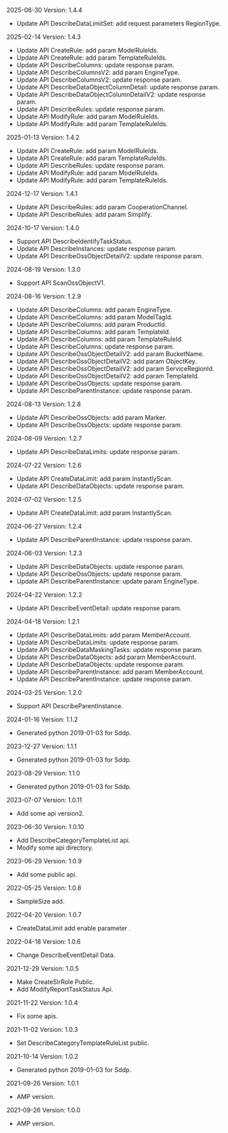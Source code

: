 2025-06-30 Version: 1.4.4
- Update API DescribeDataLimitSet: add request parameters RegionType.


2025-02-14 Version: 1.4.3
- Update API CreateRule: add param ModelRuleIds.
- Update API CreateRule: add param TemplateRuleIds.
- Update API DescribeColumns: update response param.
- Update API DescribeColumnsV2: add param EngineType.
- Update API DescribeColumnsV2: update response param.
- Update API DescribeDataObjectColumnDetail: update response param.
- Update API DescribeDataObjectColumnDetailV2: update response param.
- Update API DescribeRules: update response param.
- Update API ModifyRule: add param ModelRuleIds.
- Update API ModifyRule: add param TemplateRuleIds.


2025-01-13 Version: 1.4.2
- Update API CreateRule: add param ModelRuleIds.
- Update API CreateRule: add param TemplateRuleIds.
- Update API DescribeRules: update response param.
- Update API ModifyRule: add param ModelRuleIds.
- Update API ModifyRule: add param TemplateRuleIds.


2024-12-17 Version: 1.4.1
- Update API DescribeRules: add param CooperationChannel.
- Update API DescribeRules: add param Simplify.


2024-10-17 Version: 1.4.0
- Support API DescribeIdentifyTaskStatus.
- Update API DescribeInstances: update response param.
- Update API DescribeOssObjectDetailV2: update response param.


2024-08-19 Version: 1.3.0
- Support API ScanOssObjectV1.


2024-08-16 Version: 1.2.9
- Update API DescribeColumns: add param EngineType.
- Update API DescribeColumns: add param ModelTagId.
- Update API DescribeColumns: add param ProductId.
- Update API DescribeColumns: add param TemplateId.
- Update API DescribeColumns: add param TemplateRuleId.
- Update API DescribeColumns: update response param.
- Update API DescribeOssObjectDetailV2: add param BucketName.
- Update API DescribeOssObjectDetailV2: add param ObjectKey.
- Update API DescribeOssObjectDetailV2: add param ServiceRegionId.
- Update API DescribeOssObjectDetailV2: add param TemplateId.
- Update API DescribeOssObjects: update response param.
- Update API DescribeParentInstance: update response param.


2024-08-13 Version: 1.2.8
- Update API DescribeOssObjects: add param Marker.
- Update API DescribeOssObjects: update response param.


2024-08-09 Version: 1.2.7
- Update API DescribeDataLimits: update response param.


2024-07-22 Version: 1.2.6
- Update API CreateDataLimit: add param InstantlyScan.
- Update API DescribeDataObjects: update response param.


2024-07-02 Version: 1.2.5
- Update API CreateDataLimit: add param InstantlyScan.


2024-06-27 Version: 1.2.4
- Update API DescribeParentInstance: update response param.


2024-06-03 Version: 1.2.3
- Update API DescribeDataObjects: update response param.
- Update API DescribeOssObjects: update response param.
- Update API DescribeParentInstance: update param EngineType.


2024-04-22 Version: 1.2.2
- Update API DescribeEventDetail: update response param.


2024-04-18 Version: 1.2.1
- Update API DescribeDataLimits: add param MemberAccount.
- Update API DescribeDataLimits: update response param.
- Update API DescribeDataMaskingTasks: update response param.
- Update API DescribeDataObjects: add param MemberAccount.
- Update API DescribeDataObjects: update response param.
- Update API DescribeParentInstance: add param MemberAccount.
- Update API DescribeParentInstance: update response param.


2024-03-25 Version: 1.2.0
- Support API DescribeParentInstance.


2024-01-16 Version: 1.1.2
- Generated python 2019-01-03 for Sddp.

2023-12-27 Version: 1.1.1
- Generated python 2019-01-03 for Sddp.

2023-08-29 Version: 1.1.0
- Generated python 2019-01-03 for Sddp.

2023-07-07 Version: 1.0.11
- Add some api version2.

2023-06-30 Version: 1.0.10
- Add DescribeCategoryTemplateList api.
- Modify some api directory.

2023-06-29 Version: 1.0.9
- Add some public api.

2022-05-25 Version: 1.0.8
- SampleSize add.

2022-04-20 Version: 1.0.7
- CreateDataLimit add enable parameter .

2022-04-18 Version: 1.0.6
- Change DescribeEventDetail Data.

2021-12-29 Version: 1.0.5
- Make CreateSlrRole Public.
- Add ModifyReportTaskStatus Api.

2021-11-22 Version: 1.0.4
- Fix some apis.

2021-11-02 Version: 1.0.3
- Set DescribeCategoryTemplateRuleList public.

2021-10-14 Version: 1.0.2
- Generated python 2019-01-03 for Sddp.

2021-09-26 Version: 1.0.1
- AMP version.

2021-09-26 Version: 1.0.0
- AMP version.

